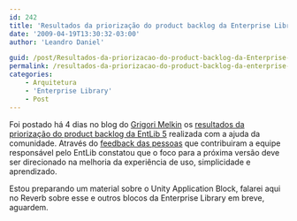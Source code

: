 ```yaml
---
id: 242
title: 'Resultados da priorização do product backlog da Enterprise Library 5'
date: '2009-04-19T13:30:32-03:00'
author: 'Leandro Daniel'

guid: /post/Resultados-da-priorizacao-do-product-backlog-da-Enterprise-Library-5.aspx
permalink: /resultados-da-priorizacao-do-product-backlog-da-enterprise-library-5/
categories:
    - Arquitetura
    - 'Enterprise Library'
    - Post
---
```


Foi postado há 4 dias no blog do [Grigori Melkin](http://blogs.msdn.com/agile/default) os [resultados da priorização do product backlog da EntLib 5](http://blogs.msdn.com/agile/archive/2009/04/16/enterprise-library-5-0-product-backlog-prioritization-results) realizada com a ajuda da comunidade. Através do [feedback das pessoas](http://www.leandrodaniel.com//post/Ajude-a-priorizar-o-product-backlog-da-EntLib-5) que contribuiram a equipe responsável pelo EntLib constatou que o foco para a próxima versão deve ser direcionado na melhoria da experiência de uso, simplicidade e aprendizado.

Estou preparando um material sobre o Unity Application Block, falarei aqui no Reverb sobre esse e outros blocos da Enterprise Library em breve, aguardem.